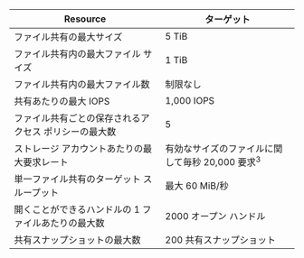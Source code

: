 | Resource | ターゲット |
|----------|---------------|
| ファイル共有の最大サイズ | 5 TiB |
| ファイル共有内の最大ファイル サイズ | 1 TiB |
| ファイル共有内の最大ファイル数 | 制限なし |
| 共有あたりの最大 IOPS | 1,000 IOPS |
| ファイル共有ごとの保存されるアクセス ポリシーの最大数 | 5 |
| ストレージ アカウントあたりの最大要求レート | 有効なサイズのファイルに関して毎秒 20,000 要求<sup>3</sup> |
| 単一ファイル共有のターゲット スループット | 最大 60 MiB/秒 |
| 開くことができるハンドルの 1 ファイルあたりの最大数 | 2000 オープン ハンドル |
| 共有スナップショットの最大数 | 200 共有スナップショット |